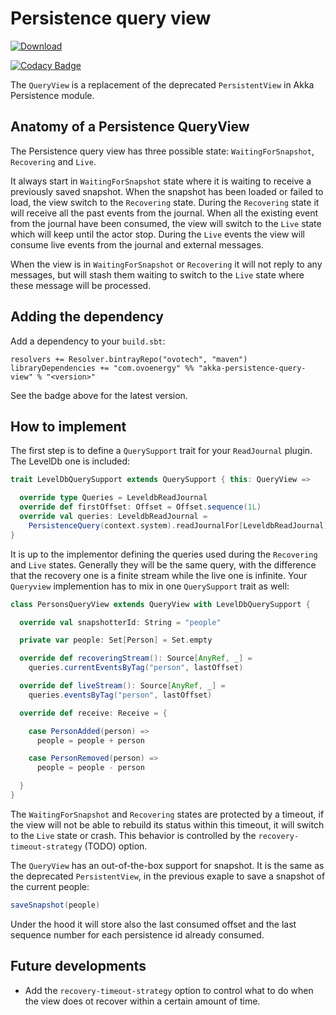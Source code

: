 Persistence query view
======================

[ ![Download](https://api.bintray.com/packages/ovotech/maven/akka-persistence-query-view/images/download.svg) ](https://bintray.com/ovotech/maven/akka-persistence-query-view/_latestVersion)

[![Codacy Badge](https://api.codacy.com/project/badge/Grade/5d8922799fdc44d48764e8f647ba28dc)](https://www.codacy.com/app/me_62/akka-persistence-query-view?utm_source=github.com&utm_medium=referral&utm_content=ovotech/akka-persistence-query-view&utm_campaign=badger)

The `QueryView` is a replacement of the deprecated `PersistentView` in Akka Persistence module.

## Anatomy of a Persistence QueryView
The Persistence query view has three possible state: `WaitingForSnapshot`, `Recovering` and `Live`. 

It always start in `WaitingForSnapshot` state where it is waiting to receive a previously saved snapshot. When the snapshot has been loaded or failed to load, the view switch to the `Recovering` state. 
During the `Recovering` state it will receive all the past events from the journal. When all the existing event from the journal have been consumed, the view will switch to the `Live` state which will keep until the actor stop. 
During the `Live` events the view will consume live events from the journal and external messages.

When the view is in `WaitingForSnapshot` or `Recovering` it will not reply to any messages, but will stash them waiting to switch to the `Live` state where these message will be processed.

## Adding the dependency

Add a dependency to your `build.sbt`:

```
resolvers += Resolver.bintrayRepo("ovotech", "maven")
libraryDependencies += "com.ovoenergy" %% "akka-persistence-query-view" % "<version>"
```

See the badge above for the latest version.

## How to implement
The first step is to define a `QuerySupport` trait for your `ReadJournal` plugin. The LevelDb one is included:
````scala
trait LevelDbQuerySupport extends QuerySupport { this: QueryView =>

  override type Queries = LeveldbReadJournal
  override def firstOffset: Offset = Offset.sequence(1L)
  override val queries: LeveldbReadJournal =
    PersistenceQuery(context.system).readJournalFor[LeveldbReadJournal](LeveldbReadJournal.Identifier)
}
````

It is up to the implementor defining the queries used during the `Recovering` and `Live` states. Generally they will be the same query, with the difference that the recovery one is a finite stream while the live one is infinite. 
Your `Queryview` implemention has to mix in one `QuerySupport` trait as well:

```scala
class PersonsQueryView extends QueryView with LevelDbQuerySupport {

  override val snapshotterId: String = "people"

  private var people: Set[Person] = Set.empty

  override def recoveringStream(): Source[AnyRef, _] =
    queries.currentEventsByTag("person", lastOffset)

  override def liveStream(): Source[AnyRef, _] =
    queries.eventsByTag("person", lastOffset)

  override def receive: Receive = {

    case PersonAdded(person) =>
      people = people + person

    case PersonRemoved(person) =>
      people = people - person

  }
}
```

The `WaitingForSnapshot` and `Recovering` states are protected by a timeout, if the view will not be able to rebuild its status within this timeout, it will switch to the `Live` state or crash. This behavior is controlled by the `recovery-timeout-strategy` (TODO) option.

The `QueryView` has an out-of-the-box support for snapshot. It is the same as the deprecated `PersistentView`, in the previous exaple to save a snapshot of the current people:

```scala
saveSnapshot(people)
```

Under the hood it will store also the last consumed offset and the last sequence number for each persistence id already consumed.

## Future developments
 * Add the `recovery-timeout-strategy` option to control what to do when the view does ot recover within a certain amount of time.
